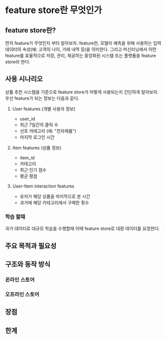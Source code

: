 # feature store란 무엇인가

## feature store란?

먼저 feature가 무엇인지 부터 알아보자. feature란, 모델이 예측을 위해 사용하는 입력 데이터의 속성(예: 고객의 나이, 거래 내역 등)을 의미한다. 그리고 머신러닝에서 이런 feature를 효율적으로 저장, 관리, 제공하는 중앙화된 시스템 또는 플랫폼을 feature store라 한다.

## 사용 시나리오

상품 추천 시스템을 기준으로 feature store가 어떻게 사용되는지 간단하게 알아보자. 우선 feature가 되는 정보는 다음과 같다.

1. User features (개별 사용자 정보)

    - user_id
    - 최근 7일간의 클릭 수
    - 선호 카테고리 (예: "전자제품")
    - 마지막 로그인 시간

2. Item features (상품 정보)
    - item_id
    - 카테고리
    - 최근 인기 점수
    - 평균 평점

3. User-Item interaction features

    - 유저가 해당 상품을 마지막으로 본 시간
    - 과거에 해당 카테고리에서 구매한 횟수

### 학습 할때

과거 데이터로 대규모 학습을 수행할때 이때 feature store로 대량 데이터를 요청한다.  

## 주요 목적과 필요성

## 구조와 동작 방식

### 온라인 스토어

### 오프라인 스토어

## 장점

## 한계
